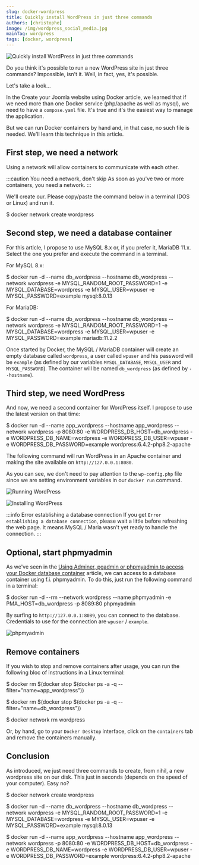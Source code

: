 ```yaml
---
slug: docker-wordpress
title: Quickly install WordPress in just three commands
authors: [christophe]
image: /img/wordpress_social_media.jpg
mainTag: wordpress
tags: [docker, wordpress]
---
```

![Quickly install WordPress in just three commands](/img/wordpress_banner.jpg)

Do you think it's possible to run a new WordPress site in just three commands?  Impossible, isn't it. Well, in fact, yes, it's possible.

Let's take a look...

<!-- truncate -->

In the <Link to="/blog/docker-joomla">Create your Joomla website using Docker</Link> article, we learned that if we need more than one Docker service (php/apache as well as mysql), we need to have a `compose.yaml` file. It's true and it's the easiest way to manage the application.

But we can run Docker containers by hand and, in that case, no such file is needed. We'll learn this technique in this article.

## First step, we need a network

Using a network will allow containers to communicate with each other.

:::caution You need a network, don't skip
As soon as you've two or more containers, you need a network.
:::

We'll create our. Please copy/paste the command below in a terminal (DOS or Linux) and run it.

<Terminal>
$ docker network create wordpress
</Terminal>

## Second step, we need a database container

For this article, I propose to use MySQL 8.x or, if you prefer it, MariaDB 11.x. Select the one you prefer and execute the command in a terminal.

For MySQL 8.x:

<Terminal>
$ docker run -d --name db_wordpress --hostname db_wordpress --network wordpress -e MYSQL_RANDOM_ROOT_PASSWORD=1 -e MYSQL_DATABASE=wordpress -e MYSQL_USER=wpuser -e MYSQL_PASSWORD=example mysql:8.0.13
</Terminal>

For MariaDB:

<Terminal>
$ docker run -d --name db_wordpress --hostname db_wordpress --network wordpress -e MYSQL_RANDOM_ROOT_PASSWORD=1 -e MYSQL_DATABASE=wordpress -e MYSQL_USER=wpuser -e MYSQL_PASSWORD=example mariadb:11.2.2
</Terminal>

Once started by Docker, the MySQL / MariaDB container will create an empty database called `wordpress`, a user called `wpuser` and his password will be `example` (as defined by our variables `MYSQL_DATABASE`, `MYSQL_USER` and `MYSQL_PASSWORD`). The container will be named `db_wordpress` (as defined by `--hostname`).

## Third step, we need WordPress

And now, we need a second container for WordPress itself. I propose to use the latest version on that time:

<Terminal>
$ docker run -d --name app_wordpress --hostname app_wordpress --network wordpress -p 8080:80 -e WORDPRESS_DB_HOST=db_wordpress -e WORDPRESS_DB_NAME=wordpress -e WORDPRESS_DB_USER=wpuser -e WORDPRESS_DB_PASSWORD=example wordpress:6.4.2-php8.2-apache
</Terminal>

The following command will run WordPress in an Apache container and making the site available on `http://127.0.0.1:8080`.

As you can see, we don't need to pay attention to the `wp-config.php` file since we are setting environment variables in our `docker run` command.

![Running WordPress](./images/run_wp.png)

![Installing WordPress](./images/installing_wordpress.png)

:::info Error establishing a database connection
If you get `Error establishing a database connection`, please wait a little before refreshing the web page. It means MySQL / Maria wasn't yet ready to handle the connection.
:::

## Optional, start phpmyadmin

As we've seen in the [Using Adminer, pgadmin or phpmyadmin to access your Docker database container](docker-adminer-pgadmin-phpmyadmin) article, we can access to a database container using f.i. phpmyadmin. To do this, just run the following command in a terminal:

<Terminal>
$ docker run -d --rm --network wordpress --name phpmyadmin -e PMA_HOST=db_wordpress -p 8089:80 phpmyadmin
</Terminal>

By surfing to `http://127.0.0.1:8089`, you can connect to the database. Credentials to use for the connection are `wpuser` / `example`.

![phpmyadmin](./images/phpmyadmin.png)

## Remove containers

If you wish to stop and remove containers after usage, you can run the following bloc of instructions in a Linux terminal:

<Terminal>
$ docker rm $(docker stop $(docker ps -a -q --filter="name=app_wordpress"))

$ docker rm $(docker stop $(docker ps -a -q --filter="name=db_wordpress"))

$ docker network rm wordpress

</Terminal>

Or, by hand, go to your `Docker Desktop` interface, click on the `containers` tab and remove the containers manually.

## Conclusion

As introduced, we just need three commands to create, from nihil, a new wordpress site on our disk. This just in seconds (depends on the speed of your computer). Easy no?

<Terminal>
$ docker network create wordpress

$ docker run -d --name db_wordpress --hostname db_wordpress --network wordpress -e MYSQL_RANDOM_ROOT_PASSWORD=1 -e MYSQL_DATABASE=wordpress -e MYSQL_USER=wpuser -e MYSQL_PASSWORD=example mysql:8.0.13

$ docker run -d --name app_wordpress --hostname app_wordpress --network wordpress -p 8080:80 -e WORDPRESS_DB_HOST=db_wordpress -e WORDPRESS_DB_NAME=wordpress -e WORDPRESS_DB_USER=wpuser -e WORDPRESS_DB_PASSWORD=example wordpress:6.4.2-php8.2-apache
</Terminal>
